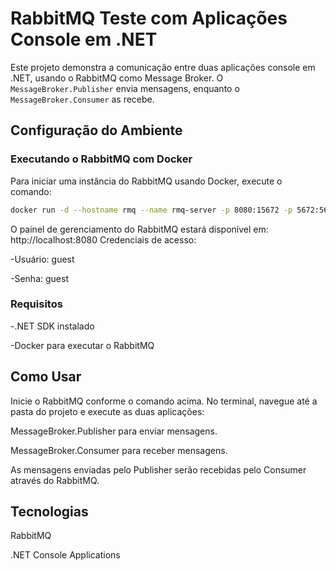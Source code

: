 # RabbitMQ Teste com Aplicações Console em .NET

Este projeto demonstra a comunicação entre duas aplicações console em .NET, usando o RabbitMQ como Message Broker. O `MessageBroker.Publisher` envia mensagens, enquanto o `MessageBroker.Consumer` as recebe.

## Configuração do Ambiente

### Executando o RabbitMQ com Docker

Para iniciar uma instância do RabbitMQ usando Docker, execute o comando:

```bash
docker run -d --hostname rmq --name rmq-server -p 8080:15672 -p 5672:5672 rabbitmq:3.12-management
```

O painel de gerenciamento do RabbitMQ estará disponível em: http://localhost:8080
Credenciais de acesso:

-Usuário: guest

-Senha: guest

### Requisitos

-.NET SDK instalado

-Docker para executar o RabbitMQ

## Como Usar

Inicie o RabbitMQ conforme o comando acima.
No terminal, navegue até a pasta do projeto e execute as duas aplicações:

MessageBroker.Publisher para enviar mensagens.

MessageBroker.Consumer para receber mensagens.

As mensagens enviadas pelo Publisher serão recebidas pelo Consumer através do RabbitMQ.

## Tecnologias

RabbitMQ

.NET Console Applications
